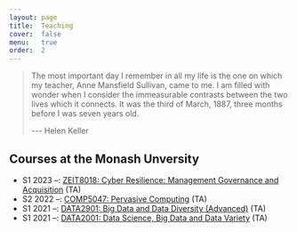 ```yaml
---
layout: page
title:  Teaching
cover:  false
menu:   true
order:  2
---
```


> The most important day I remember in all my life is the one on which my teacher, 
> Anne Mansfield Sullivan, came to me. 
> I am filled with wonder when I consider the immeasurable contrasts between the two lives which it connects. 
> It was the third of March, 1887, three months before I was seven years old.
>
> --- Helen Keller

## Courses at the Monash Unversity
* S1 2023 &ndash;: [ZEIT8018: Cyber Resilience: Management Governance and Acquisition](https://www.handbook.unsw.edu.au/postgraduate/courses/2021/ZEIT8018) (TA)
* S2 2022 &ndash;: [COMP5047: Pervasive Computing](https://www.sydney.edu.au/units/COMP5047/2022-S2C-ND-CC) (TA)
* S1 2021 &ndash;: [DATA2901: Big Data and Data Diversity (Advanced)](https://www.sydney.edu.au/units/DATA2901/2021-S1C-ND-RE) (TA)
* S1 2021 &ndash;: [DATA2001: Data Science, Big Data and Data Variety](https://www.sydney.edu.au/units/DATA2001/2021-S1C-ND-RE) (TA)